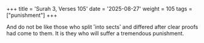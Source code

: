 +++
title = 'Surah 3, Verses 105'
date = '2025-08-27'
weight = 105
tags = ["punishment"]
+++

And do not be like those who split ˹into sects˺ and differed after clear proofs had come to them. It is they who will suffer a tremendous punishment.